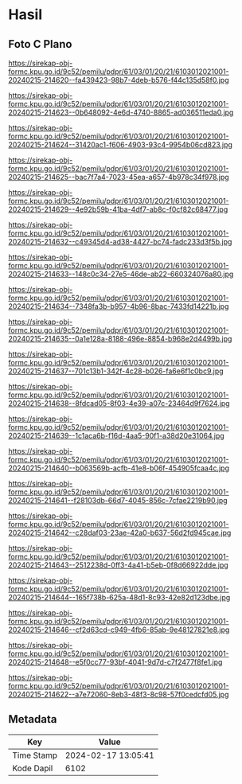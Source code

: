 # Hasil

## Foto C Plano

https://sirekap-obj-formc.kpu.go.id/9c52/pemilu/pdpr/61/03/01/20/21/6103012021001-20240215-214620--fa439423-98b7-4deb-b576-f44c135d58f0.jpg

https://sirekap-obj-formc.kpu.go.id/9c52/pemilu/pdpr/61/03/01/20/21/6103012021001-20240215-214623--0b648092-4e6d-4740-8865-ad036511eda0.jpg

https://sirekap-obj-formc.kpu.go.id/9c52/pemilu/pdpr/61/03/01/20/21/6103012021001-20240215-214624--31420ac1-f606-4903-93c4-9954b06cd823.jpg

https://sirekap-obj-formc.kpu.go.id/9c52/pemilu/pdpr/61/03/01/20/21/6103012021001-20240215-214625--bac7f7a4-7023-45ea-a657-4b978c34f978.jpg

https://sirekap-obj-formc.kpu.go.id/9c52/pemilu/pdpr/61/03/01/20/21/6103012021001-20240215-214629--4e92b59b-41ba-4df7-ab8c-f0cf82c68477.jpg

https://sirekap-obj-formc.kpu.go.id/9c52/pemilu/pdpr/61/03/01/20/21/6103012021001-20240215-214632--c49345d4-ad38-4427-bc74-fadc233d3f5b.jpg

https://sirekap-obj-formc.kpu.go.id/9c52/pemilu/pdpr/61/03/01/20/21/6103012021001-20240215-214633--148c0c34-27e5-46de-ab22-660324076a80.jpg

https://sirekap-obj-formc.kpu.go.id/9c52/pemilu/pdpr/61/03/01/20/21/6103012021001-20240215-214634--7348fa3b-b957-4b96-8bac-7433fd14221b.jpg

https://sirekap-obj-formc.kpu.go.id/9c52/pemilu/pdpr/61/03/01/20/21/6103012021001-20240215-214635--0a1e128a-8188-496e-8854-b968e2d4499b.jpg

https://sirekap-obj-formc.kpu.go.id/9c52/pemilu/pdpr/61/03/01/20/21/6103012021001-20240215-214637--701c13b1-342f-4c28-b026-fa6e6f1c0bc9.jpg

https://sirekap-obj-formc.kpu.go.id/9c52/pemilu/pdpr/61/03/01/20/21/6103012021001-20240215-214638--8fdcad05-8f03-4e39-a07c-23464d9f7624.jpg

https://sirekap-obj-formc.kpu.go.id/9c52/pemilu/pdpr/61/03/01/20/21/6103012021001-20240215-214639--1c1aca6b-f16d-4aa5-90f1-a38d20e31064.jpg

https://sirekap-obj-formc.kpu.go.id/9c52/pemilu/pdpr/61/03/01/20/21/6103012021001-20240215-214640--b063569b-acfb-41e8-b06f-454905fcaa4c.jpg

https://sirekap-obj-formc.kpu.go.id/9c52/pemilu/pdpr/61/03/01/20/21/6103012021001-20240215-214641--f28103db-66d7-4045-856c-7cfae2219b90.jpg

https://sirekap-obj-formc.kpu.go.id/9c52/pemilu/pdpr/61/03/01/20/21/6103012021001-20240215-214642--c28daf03-23ae-42a0-b637-56d2fd945cae.jpg

https://sirekap-obj-formc.kpu.go.id/9c52/pemilu/pdpr/61/03/01/20/21/6103012021001-20240215-214643--2512238d-0ff3-4a41-b5eb-0f8d66922dde.jpg

https://sirekap-obj-formc.kpu.go.id/9c52/pemilu/pdpr/61/03/01/20/21/6103012021001-20240215-214644--165f738b-625a-48d1-8c93-42e82d123dbe.jpg

https://sirekap-obj-formc.kpu.go.id/9c52/pemilu/pdpr/61/03/01/20/21/6103012021001-20240215-214646--cf2d63cd-c949-4fb6-85ab-9e48127821e8.jpg

https://sirekap-obj-formc.kpu.go.id/9c52/pemilu/pdpr/61/03/01/20/21/6103012021001-20240215-214648--e5f0cc77-93bf-4041-9d7d-c7f2477f8fe1.jpg

https://sirekap-obj-formc.kpu.go.id/9c52/pemilu/pdpr/61/03/01/20/21/6103012021001-20240215-214622--a7e72060-8eb3-48f3-8c98-57f0cedcfd05.jpg


## Metadata

| Key        | Value               |
| ---------- | ------------------- |
| Time Stamp | 2024-02-17 13:05:41 |
| Kode Dapil | 6102                |



